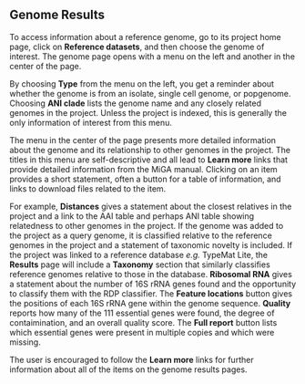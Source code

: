 ## Genome Results

To access information about a reference genome, go to its project home page, click on **Reference datasets**, and then choose the genome of interest. The genome page opens with a menu on the left and another in the center of the page.

By choosing **Type** from the menu on the left, you get a reminder about whether the genome is from an isolate, single cell genome, or popgenome. Choosing **ANI clade** lists the genome name and any closely related genomes in the project. Unless the project is indexed, this is generally the only information of interest from this menu.

The menu in the center of the page presents more detailed information about the genome and its relationship to other genomes in the project. The titles in this menu are self-descriptive and all lead to **Learn more** links that provide detailed information from the MiGA manual. Clicking on an item provides a short statement, often a button for a table of information, and links to download files related to the item.

For example, **Distances** gives a statement about the closest relatives in the project and a link to the AAI table and perhaps ANI table showing relatedness to other genomes in the project. If the genome was added to the project as a query genome, it is classified relative to the reference genomes in the project and a statement of taxonomic novelty is included. If the project was linked to a reference database *e.g.* TypeMat Lite, the **Results** page will include a **Taxonomy** section that similarly classifies reference genomes relative to those in the database. **Ribosomal RNA** gives a statement about the number of 16S rRNA genes found and the opportunity to classify them with the RDP classifier. The **Feature locations** button gives the positions of each 16S rRNA gene within the genome sequence. **Quality** reports how many of the 111 essential genes were found, the degree of contaimination, and an overall quality score. The **Full report** button lists which essential genes were present in multiple copies and which were missing.

The user is encouraged to follow the **Learn more** links for further information about all of the items on the genome results pages.
